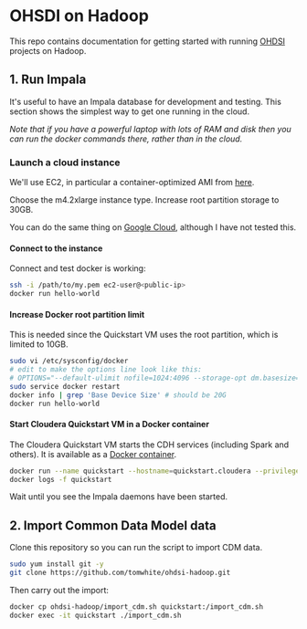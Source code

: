 # OHSDI on Hadoop

This repo contains documentation for getting started with running [OHDSI](https://github.com/OHDSI)
projects on Hadoop.

## 1. Run Impala

It's useful to have an Impala database for development and testing. This section shows 
the simplest way to get one running in the cloud.

_Note that if you have a powerful
laptop with lots of RAM and disk then you can run the docker commands there, rather than
in the cloud._

### Launch a cloud instance

We'll use EC2, in particular a container-optimized AMI from [here](http://docs.aws.amazon.com/AmazonECS/latest/developerguide/ecs-optimized_AMI_launch_latest.html).

Choose the m4.2xlarge instance type.
Increase root partition storage to 30GB.

You can do the same thing on [Google Cloud](https://cloud.google.com/compute/docs/containers/container_vms), although I 
have not tested this.

#### Connect to the instance

Connect and test docker is working:

```bash
ssh -i /path/to/my.pem ec2-user@<public-ip>
docker run hello-world
```

#### Increase Docker root partition limit

This is needed since the Quickstart VM uses the root partition, which is limited to 10GB.

```bash
sudo vi /etc/sysconfig/docker
# edit to make the options line look like this:
# OPTIONS="--default-ulimit nofile=1024:4096 --storage-opt dm.basesize=20G"
sudo service docker restart
docker info | grep 'Base Device Size' # should be 20G
docker run hello-world
```

#### Start Cloudera Quickstart VM in a Docker container

The Cloudera Quickstart VM starts the CDH services (including Spark and others). It is
available as a [Docker container](https://www.cloudera.com/documentation/enterprise/5-10-x/topics/quickstart_docker_container.html).

```bash
docker run --name quickstart --hostname=quickstart.cloudera --privileged=true -t -i -d -p 8888 cloudera/quickstart /usr/bin/docker-quickstart
docker logs -f quickstart
```

Wait until you see the Impala daemons have been started.

## 2. Import Common Data Model data

Clone this repository so you can run the script to import CDM data.

```bash
sudo yum install git -y
git clone https://github.com/tomwhite/ohdsi-hadoop.git
```

Then carry out the import:

```bash
docker cp ohdsi-hadoop/import_cdm.sh quickstart:/import_cdm.sh
docker exec -it quickstart ./import_cdm.sh
```